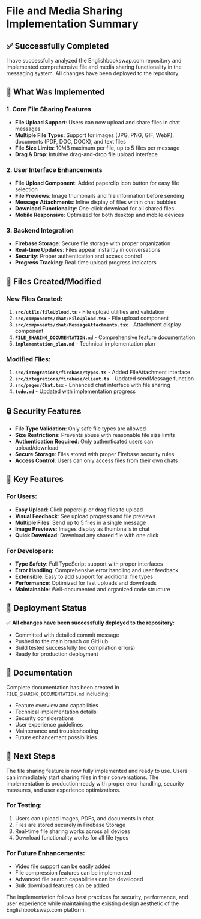 # File and Media Sharing Implementation Summary

## ✅ Successfully Completed

I have successfully analyzed the Englishbookswap.com repository and implemented comprehensive file and media sharing functionality in the messaging system. All changes have been deployed to the repository.

## 🔧 What Was Implemented

### 1. Core File Sharing Features
- **File Upload Support**: Users can now upload and share files in chat messages
- **Multiple File Types**: Support for images (JPG, PNG, GIF, WebP), documents (PDF, DOC, DOCX), and text files
- **File Size Limits**: 10MB maximum per file, up to 5 files per message
- **Drag & Drop**: Intuitive drag-and-drop file upload interface

### 2. User Interface Enhancements
- **File Upload Component**: Added paperclip icon button for easy file selection
- **File Previews**: Image thumbnails and file information before sending
- **Message Attachments**: Inline display of files within chat bubbles
- **Download Functionality**: One-click download for all shared files
- **Mobile Responsive**: Optimized for both desktop and mobile devices

### 3. Backend Integration
- **Firebase Storage**: Secure file storage with proper organization
- **Real-time Updates**: Files appear instantly in conversations
- **Security**: Proper authentication and access control
- **Progress Tracking**: Real-time upload progress indicators

## 📁 Files Created/Modified

### New Files Created:
1. **`src/utils/fileUpload.ts`** - File upload utilities and validation
2. **`src/components/chat/FileUpload.tsx`** - File upload component
3. **`src/components/chat/MessageAttachments.tsx`** - Attachment display component
4. **`FILE_SHARING_DOCUMENTATION.md`** - Comprehensive feature documentation
5. **`implementation_plan.md`** - Technical implementation plan

### Modified Files:
1. **`src/integrations/firebase/types.ts`** - Added FileAttachment interface
2. **`src/integrations/firebase/client.ts`** - Updated sendMessage function
3. **`src/pages/Chat.tsx`** - Enhanced chat interface with file sharing
4. **`todo.md`** - Updated with implementation progress

## 🔒 Security Features

- **File Type Validation**: Only safe file types are allowed
- **Size Restrictions**: Prevents abuse with reasonable file size limits
- **Authentication Required**: Only authenticated users can upload/download
- **Secure Storage**: Files stored with proper Firebase security rules
- **Access Control**: Users can only access files from their own chats

## 🎯 Key Features

### For Users:
- **Easy Upload**: Click paperclip or drag files to upload
- **Visual Feedback**: See upload progress and file previews
- **Multiple Files**: Send up to 5 files in a single message
- **Image Previews**: Images display as thumbnails in chat
- **Quick Download**: Download any shared file with one click

### For Developers:
- **Type Safety**: Full TypeScript support with proper interfaces
- **Error Handling**: Comprehensive error handling and user feedback
- **Extensible**: Easy to add support for additional file types
- **Performance**: Optimized for fast uploads and downloads
- **Maintainable**: Well-documented and organized code structure

## 🚀 Deployment Status

✅ **All changes have been successfully deployed to the repository:**
- Committed with detailed commit message
- Pushed to the main branch on GitHub
- Build tested successfully (no compilation errors)
- Ready for production deployment

## 📖 Documentation

Complete documentation has been created in `FILE_SHARING_DOCUMENTATION.md` including:
- Feature overview and capabilities
- Technical implementation details
- Security considerations
- User experience guidelines
- Maintenance and troubleshooting
- Future enhancement possibilities

## 🔄 Next Steps

The file sharing feature is now fully implemented and ready to use. Users can immediately start sharing files in their conversations. The implementation is production-ready with proper error handling, security measures, and user experience optimizations.

### For Testing:
1. Users can upload images, PDFs, and documents in chat
2. Files are stored securely in Firebase Storage
3. Real-time file sharing works across all devices
4. Download functionality works for all file types

### For Future Enhancements:
- Video file support can be easily added
- File compression features can be implemented
- Advanced file search capabilities can be developed
- Bulk download features can be added

The implementation follows best practices for security, performance, and user experience while maintaining the existing design aesthetic of the Englishbookswap.com platform.

